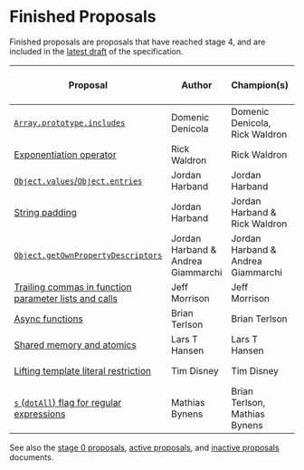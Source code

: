 # Finished Proposals

Finished proposals are proposals that have reached stage 4, and are included in the [latest draft](https://tc39.github.io/ecma262/) of the specification.

| Proposal                                                                 | Author                             | Champion(s)                        | TC39 meeting notes                        | Expected Publication Year |
| ------------------------------------------------------------------------ | ---------------------------------- | ---------------------------------- | ----------------------------------------- | ------------------------- |
| [`Array.prototype.includes`][array-includes]                             | Domenic Denicola                   | Domenic Denicola, Rick Waldron     | [November 2015][array-includes-notes]     | 2016                      |
| [Exponentiation operator][exponentiation]                                | Rick Waldron                       | Rick Waldron                       | [January 2016][exponentiation-notes]      | 2016                      |
| [`Object.values`/`Object.entries`][object-values-entries]                | Jordan Harband                     | Jordan Harband                     | [March 2016][object-values-entries-notes] | 2017                      |
| [String padding][string-padding]                                         | Jordan Harband                     | Jordan Harband & Rick Waldron      | [May 2016][string-padding-notes]          | 2017                      |
| [`Object.getOwnPropertyDescriptors`][object-gopds]                       | Jordan Harband & Andrea Giammarchi | Jordan Harband & Andrea Giammarchi | [May 2016][object-gopds-notes]            | 2017                      |
| [Trailing commas in function parameter lists and calls][function-commas] | Jeff Morrison                      | Jeff Morrison                      | [July 2016][function-commas-notes]        | 2017                      |
| [Async functions][async-await]                                           | Brian Terlson                      | Brian Terlson                      | [July 2016][async-await-notes]            | 2017                      |
| [Shared memory and atomics][atomics]                                     | Lars T Hansen                      | Lars T Hansen                      | [January 2017][atomics-notes]             | 2017                      |
| [Lifting template literal restriction][template-literal-lift]            | Tim Disney                         | Tim Disney                         | [March 2017][template-literal-lift-notes] | 2018                      |
| [`s` (`dotAll`) flag for regular expressions][dot-all]                   | Mathias Bynens                     | Brian Terlson, Mathias Bynens      | [November 2017][dot-all-notes]            | 2018                      |

See also the [stage 0 proposals](stage-0-proposals.md), [active proposals](README.md), and [inactive proposals](inactive-proposals.md) documents.

[array-includes]: https://github.com/tc39/Array.prototype.includes
[array-includes-notes]: https://github.com/rwaldron/tc39-notes/blob/master/es7/2015-11/nov-17.md#arrayprototypeincludes
[exponentiation]: https://github.com/rwaldron/exponentiation-operator
[exponentiation-notes]: https://github.com/rwaldron/tc39-notes/blob/master/es7/2016-01/2016-01-28.md#5xviii-exponentiation-operator-rw
[object-values-entries]: https://github.com/tc39/proposal-object-values-entries
[object-values-entries-notes]: https://github.com/rwaldron/tc39-notes/blob/master/es7/2016-03/march-29.md#objectvalues--objectentries
[string-padding]: https://github.com/tc39/proposal-string-pad-start-end
[string-padding-notes]: https://github.com/rwaldron/tc39-notes/blob/master/es7/2016-05/may-25.md#stringprototypepadstartend-jhd
[object-gopds]: https://github.com/ljharb/proposal-object-getownpropertydescriptors
[object-gopds-notes]: https://github.com/rwaldron/tc39-notes/blob/master/es7/2016-05/may-25.md#objectgetownpropertydescriptors-jhd
[function-commas]: https://github.com/tc39/proposal-trailing-function-commas
[function-commas-notes]: https://github.com/rwaldron/tc39-notes/blob/master/es7/2016-07/jul-26.md#9ie-trailing-commas-in-functions
[async-await]: https://github.com/tc39/ecmascript-asyncawait
[async-await-notes]: https://github.com/rwaldron/tc39-notes/blob/master/es7/2016-07/jul-28.md#10iv-async-functions
[atomics]: https://github.com/tc39/ecmascript_sharedmem
[atomics-notes]: https://github.com/rwaldron/tc39-notes/blob/master/es7/2017-01/jan-24.md#13if-seeking-stage-4-for-sharedarraybuffer
[template-literal-lift]: https://github.com/tc39/proposal-template-literal-revision
[template-literal-lift-notes]: https://github.com/rwaldron/tc39-notes/blob/master/es8/2017-03/mar-21.md#10ia-template-literal-updates
[dot-all]: https://github.com/tc39/proposal-regexp-dotall-flag
[dot-all-notes]: https://github.com/rwaldron/tc39-notes/blob/master/es8/2017-11/nov-28.md#9ie-regexp-dotall-status-update
